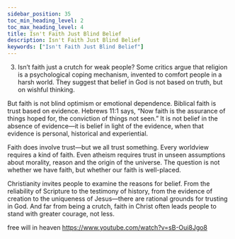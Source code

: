 ```yaml
---
sidebar_position: 35
toc_min_heading_level: 2
toc_max_heading_level: 4
title: Isn't Faith Just Blind Belief
description: Isn't Faith Just Blind Belief
keywords: ["Isn't Faith Just Blind Belief"]
---
```



3. Isn’t faith just a crutch for weak people?
Some critics argue that religion is a psychological coping mechanism, invented to comfort people in a harsh world. They suggest that belief in God is not based on truth, but on wishful thinking.

But faith is not blind optimism or emotional dependence. Biblical faith is trust based on evidence. Hebrews 11:1 says, “Now faith is the assurance of things hoped for, the conviction of things not seen.” It is not belief in the absence of evidence—it is belief in light of the evidence, when that evidence is personal, historical and experiential.

Faith does involve trust—but we all trust something. Every worldview requires a kind of faith. Even atheism requires trust in unseen assumptions about morality, reason and the origin of the universe. The question is not whether we have faith, but whether our faith is well-placed.

Christianity invites people to examine the reasons for belief. From the reliability of Scripture to the testimony of history, from the evidence of creation to the uniqueness of Jesus—there are rational grounds for trusting in God. And far from being a crutch, faith in Christ often leads people to stand with greater courage, not less.



free will in heaven https://www.youtube.com/watch?v=sB-Oui8Jgo8